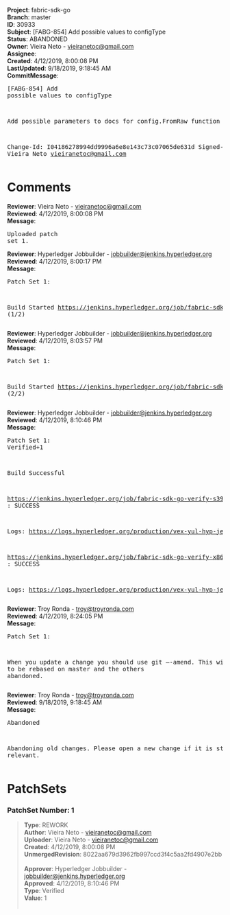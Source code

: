<strong>Project</strong>: fabric-sdk-go<br><strong>Branch</strong>: master<br><strong>ID</strong>: 30933<br><strong>Subject</strong>: [FABG-854] Add possible values to configType<br><strong>Status</strong>: ABANDONED<br><strong>Owner</strong>: Vieira Neto - vieiranetoc@gmail.com<br><strong>Assignee</strong>:<br><strong>Created</strong>: 4/12/2019, 8:00:08 PM<br><strong>LastUpdated</strong>: 9/18/2019, 9:18:45 AM<br><strong>CommitMessage</strong>:<br><pre>[FABG-854] Add possible values to configType

Add possible parameters to docs for config.FromRaw function

Change-Id: I04186278994dd9996a6e8e143c73c07065de631d
Signed-off-by: Vieira Neto <vieiranetoc@gmail.com>
</pre><h1>Comments</h1><strong>Reviewer</strong>: Vieira Neto - vieiranetoc@gmail.com<br><strong>Reviewed</strong>: 4/12/2019, 8:00:08 PM<br><strong>Message</strong>: <pre>Uploaded patch set 1.</pre><strong>Reviewer</strong>: Hyperledger Jobbuilder - jobbuilder@jenkins.hyperledger.org<br><strong>Reviewed</strong>: 4/12/2019, 8:00:17 PM<br><strong>Message</strong>: <pre>Patch Set 1:

Build Started https://jenkins.hyperledger.org/job/fabric-sdk-go-verify-s390x/154/ (1/2)</pre><strong>Reviewer</strong>: Hyperledger Jobbuilder - jobbuilder@jenkins.hyperledger.org<br><strong>Reviewed</strong>: 4/12/2019, 8:03:57 PM<br><strong>Message</strong>: <pre>Patch Set 1:

Build Started https://jenkins.hyperledger.org/job/fabric-sdk-go-verify-x86_64/116/ (2/2)</pre><strong>Reviewer</strong>: Hyperledger Jobbuilder - jobbuilder@jenkins.hyperledger.org<br><strong>Reviewed</strong>: 4/12/2019, 8:10:46 PM<br><strong>Message</strong>: <pre>Patch Set 1: Verified+1

Build Successful 

https://jenkins.hyperledger.org/job/fabric-sdk-go-verify-s390x/154/ : SUCCESS

Logs: https://logs.hyperledger.org/production/vex-yul-hyp-jenkins-3/fabric-sdk-go-verify-s390x/154

https://jenkins.hyperledger.org/job/fabric-sdk-go-verify-x86_64/116/ : SUCCESS

Logs: https://logs.hyperledger.org/production/vex-yul-hyp-jenkins-3/fabric-sdk-go-verify-x86_64/116</pre><strong>Reviewer</strong>: Troy Ronda - troy@troyronda.com<br><strong>Reviewed</strong>: 4/12/2019, 8:24:05 PM<br><strong>Message</strong>: <pre>Patch Set 1:

When you update a change you should use git —-amend. This will need to be rebased on master and the others abandoned.</pre><strong>Reviewer</strong>: Troy Ronda - troy@troyronda.com<br><strong>Reviewed</strong>: 9/18/2019, 9:18:45 AM<br><strong>Message</strong>: <pre>Abandoned

Abandoning old changes. Please open a new change if it is still relevant.</pre><h1>PatchSets</h1><h3>PatchSet Number: 1</h3><blockquote><strong>Type</strong>: REWORK<br><strong>Author</strong>: Vieira Neto - vieiranetoc@gmail.com<br><strong>Uploader</strong>: Vieira Neto - vieiranetoc@gmail.com<br><strong>Created</strong>: 4/12/2019, 8:00:08 PM<br><strong>UnmergedRevision</strong>: 8022aa679d3962fb997ccd3f4c5aa2fd4907e2bb<br><br><strong>Approver</strong>: Hyperledger Jobbuilder - jobbuilder@jenkins.hyperledger.org<br><strong>Approved</strong>: 4/12/2019, 8:10:46 PM<br><strong>Type</strong>: Verified<br><strong>Value</strong>: 1<br><br></blockquote>